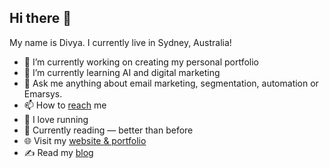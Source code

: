 ## Hi there 👋
My name is Divya. I currently live in Sydney, Australia!
<!--
**divyakputhussery/divyakputhussery** is a ✨ _special_ ✨ repository because its `README.md` (this file) appears on your GitHub profile.-->


- 🔭 I’m currently working on creating my personal portfolio  
- 🌱 I’m currently learning AI and digital marketing
- 💬 Ask me anything about email marketing, segmentation, automation or Emarsys.  
- 📫 How to [reach](divyasharath.ai.expert@gmail.com ) me 
- 🏃 I love running 
- 🌿 Currently reading — better than before  
- 🌐 Visit my [website & portfolio](https://heyitsdivya.com)
- ✍️ Read my [blog](https://whisperswithinme.substack.com)  


